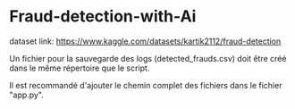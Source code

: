 # Fraud-detection-with-Ai

dataset link: https://www.kaggle.com/datasets/kartik2112/fraud-detection

Un fichier pour la sauvegarde des logs (detected_frauds.csv) doit être créé dans le même répertoire que le script.

Il est recommandé d'ajouter le chemin complet des fichiers dans le fichier "app.py".
